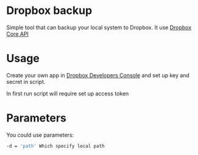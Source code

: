 Dropbox backup
==============

Simple tool that can backup your local system to Dropbox.
It use [Dropbox Core API](https://www.dropbox.com/developers/core)

Usage
=====

Create your own app in [Dropbox Developers Console](https://www.dropbox.com/developers/apps) and set up key and secret in script.

In first run script will require set up access token

Parameters
==========

You could use parameters:
```sh
-d = 'path'	Which specify local path
```
